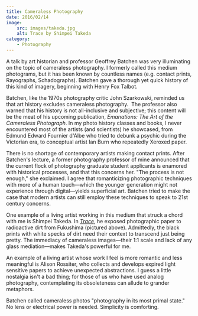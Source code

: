 ```yaml
---
title: Cameraless Photography
date: 2016/02/14
image:
    src: images/takeda.jpg
    alt: Trace by Shimpei Takeda
category:
    - Photography
---
```


A talk by art historian and professor Geoffrey Batchen was very illuminating on the topic of cameraless photography. I formerly called this medium photograms, but it has been known by countless names (e.g. contact prints, Rayographs, Schadographs). Batchen gave a thorough yet quick history of this kind of imagery, beginning with Henry Fox Talbot.

Batchen, like the 1970s photography critic John Szarkowski, reminded us that art history excludes cameraless photography.  The professor also warned that his history is not all-inclusive and subjective; this content will be the meat of his upcoming publication, *Emanations: The Art of the Cameraless Photograph*. In my photo history classes and books, I never encountered most of the artists (and scientists) he showcased, from Edmund Edward Fournier d'Albe who tried to debunk a psychic during the Victorian era, to conceptual artist Ian Burn who repeatedly Xeroxed paper.

There is no shortage of contemporary artists making contact prints. After Batchen's lecture, a former photography professor of mine announced that the current flock of photography graduate student applicants is enamored with historical processes, and that this concerns her. "The process is not enough," she exclaimed. I agree that romanticizing photographic techniques with more of a human touch—which the younger generation might not experience through digital—yields superficial art. Batchen tried to make the case that modern artists can still employ these techniques to speak to 21st century concerns.

One example of a living artist working in this medium that struck a chord with me is Shimpei Takeda. In _[Trace](http://www.shimpeitakeda.com/trace/)_, he exposed photographic paper to radioactive dirt from Fukushima (pictured above). Admittedly, the black prints with white specks of dirt need their context to transcend just being pretty. The immediacy of cameraless images—their 1:1 scale and lack of any glass mediation—makes Takeda's powerful for me.

An example of a living artist whose work I feel is more romantic and less meaningful is Alison Rossiter, who collects and develops expired light sensitive papers to achieve unexpected abstractions. I guess a little nostalgia isn't a bad thing; for those of us who have used analog photography, contemplating its obsoleteness can allude to grander metaphors.

Batchen called cameraless photos "photography in its most primal state." No lens or electrical power is needed. Simplicity is comforting.
